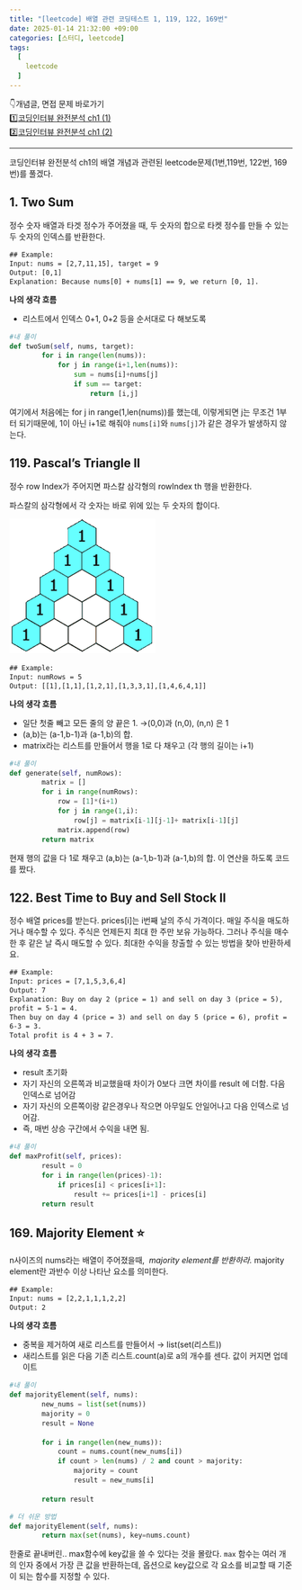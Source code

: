 ```yaml
---
title: "[leetcode] 배열 관련 코딩테스트 1, 119, 122, 169번"
date: 2025-01-14 21:32:00 +09:00
categories: [스터디, leetcode]
tags:
  [
    leetcode
  ]
---   
```

👇개념글, 면접 문제 바로가기  
1️⃣[코딩인터뷰 완전분석 ch1 (1)](https://sebinyday.github.io/posts/%EC%BD%94%EB%94%A9%EC%9D%B8%ED%84%B0%EB%B7%B0-ch1-%EB%B0%B0%EC%97%B4%EA%B3%BC-%EB%AC%B8%EC%9E%90%EC%97%B4/)    
2️⃣[코딩인터뷰 완전분석 ch1 (2)](https://sebinyday.github.io/posts/%EC%BD%94%EB%94%A9%EC%9D%B8%ED%84%B0%EB%B7%B0-ch1-%EB%B0%B0%EC%97%B4%EA%B3%BC-%EB%AC%B8%EC%9E%90%EC%97%B4-2/)

---

코딩인터뷰 완전분석 ch1의 배열 개념과 관련된 leetcode문제(1번,119번, 122번, 169번)를 풀겠다.

## 1. Two Sum

정수 숫자 배열과 타겟 정수가 주어졌을 때,  두 숫자의 합으로 타켓 정수를 만들 수 있는 두 숫자의 인덱스를 반환한다. 


``` 
## Example:
Input: nums = [2,7,11,15], target = 9
Output: [0,1]
Explanation: Because nums[0] + nums[1] == 9, we return [0, 1].
```

**나의 생각 흐름**

- 리스트에서 인덱스 0+1, 0+2 등을 순서대로 다 해보도록

```python
#내 풀이
def twoSum(self, nums, target):
        for i in range(len(nums)):
            for j in range(i+1,len(nums)):
                sum = nums[i]+nums[j]
                if sum == target:
                    return [i,j]
```

여기에서 처음에는 for j in range(1,len(nums))를 했는데, 이렇게되면 j는 무조건 1부터 되기때문에, 1이 아닌 i+1로 해줘야 `nums[i]`와 `nums[j]`가 같은 경우가 발생하지 않는다. 

## 119. Pascal’s Triangle II

정수 row Index가 주어지면 파스칼 삼각형의 rowIndex th 행을 반환한다. 

파스칼의 삼각형에서 각 숫자는 바로 위에 있는 두 숫자의 합이다. 

![PascalTriangleAnimated2.gif](assets/img/PascalTriangleAnimated2.gif)

```
## Example:
Input: numRows = 5
Output: [[1],[1,1],[1,2,1],[1,3,3,1],[1,4,6,4,1]]
```

**나의 생각 흐름** 

- 일단 첫줄 빼고 모든 줄의 양 끝은 1. →(0,0)과 (n,0), (n,n) 은 1
- (a,b)는 (a-1,b-1)과 (a-1,b)의 합.
- matrix라는 리스트를 만들어서 행을 1로 다 채우고 (각 행의 길이는 i+1)

```python
#내 풀이
def generate(self, numRows):
        matrix = []
        for i in range(numRows):
            row = [1]*(i+1)
            for j in range(1,i):
                row[j] = matrix[i-1][j-1]+ matrix[i-1][j]
            matrix.append(row)
        return matrix
```

현재 행의 값을 다 1로 채우고 (a,b)는 (a-1,b-1)과 (a-1,b)의 합.  이 연산을 하도록 코드를 짰다.

## 122. Best Time to Buy and Sell Stock II

정수 배열 prices를 받는다. prices[i]는 i번째 날의 주식 가격이다. 매일 주식을 매도하거나 매수할 수 있다. 주식은 언제든지 최대 한 주만 보유 가능하다. 그러나 주식을 매수한 후 같은 날 즉시 매도할 수 있다. 최대한 수익을 창출할 수 있는 방법을 찾아 반환하세요. 

```
## Example:
Input: prices = [7,1,5,3,6,4]
Output: 7
Explanation: Buy on day 2 (price = 1) and sell on day 3 (price = 5), profit = 5-1 = 4.
Then buy on day 4 (price = 3) and sell on day 5 (price = 6), profit = 6-3 = 3.
Total profit is 4 + 3 = 7.
```

**나의 생각 흐름**

- result 초기화
- 자기 자신의 오른쪽과 비교했을때 차이가 0보다 크면 차이를 result 에 더함. 다음 인덱스로 넘어감
- 자기 자신의 오른쪽이랑 같은경우나 작으면 아무일도 안일어나고 다음 인덱스로 넘어감.
- 즉, 매번 상승 구간에서 수익을 내면 됨.

```python
#내 풀이
def maxProfit(self, prices):
        result = 0
        for i in range(len(prices)-1):
            if prices[i] < prices[i+1]:
                result += prices[i+1] - prices[i]
        return result   
```

## 169. Majority Element ⭐

n사이즈의 nums라는 배열이 주어졌을때,  *majority element를 반환하라.* majority element란 과반수 이상 나타난 요소를 의미한다.

```
## Example:
Input: nums = [2,2,1,1,1,2,2]
Output: 2
```

**나의 생각 흐름**

- 중복을 제거하여 새로 리스트를 만들어서 → list(set(리스트))
- 새리스트를 읽은 다음 기존 리스트.count(a)로 a의 개수를 센다. 값이 커지면 업데이트

```python
#내 풀이
def majorityElement(self, nums):
        new_nums = list(set(nums))
        majority = 0 
        result = None

        for i in range(len(new_nums)):
            count = nums.count(new_nums[i])  
            if count > len(nums) / 2 and count > majority:
                majority = count
                result = new_nums[i]
        
        return result
```

```python
# 더 쉬운 방법
def majorityElement(self, nums):
        return max(set(nums), key=nums.count)
```

한줄로 끝내버린.. max함수에 key값을 쓸 수 있다는 것을 몰랐다.  `max` 함수는 여러 개의 인자 중에서 가장 큰 값을 반환하는데, 옵션으로 key값으로 각 요소를 비교할 때 기준이 되는 함수를 지정할 수 있다. 
